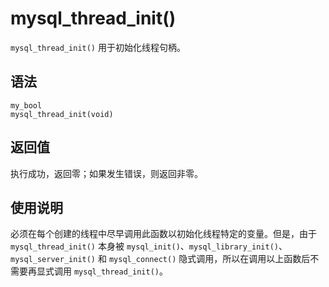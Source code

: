 mysql_thread_init() 
========================================

`mysql_thread_init()` 用于初始化线程句柄。

语法 
-----------------------

```unknow
my_bool
mysql_thread_init(void)
```



返回值 
------------------------

执行成功，返回零；如果发生错误，则返回非零。

使用说明 
-------------------------

必须在每个创建的线程中尽早调用此函数以初始化线程特定的变量。但是，由于 `mysql_thread_init()` 本身被 `mysql_init()`、`mysql_library_init()`、`mysql_server_init()` 和 `mysql_connect()` 隐式调用，所以在调用以上函数后不需要再显式调用 `mysql_thread_init()`。
